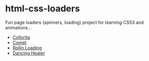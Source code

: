 # html-css-loaders
Fun page loaders (spinners, loading) project for learning CSS3 and animations...

- [Collorita](https://neloop.github.io/html-css-loaders/collorita.html "Collorita")
- [Comet](https://neloop.github.io/html-css-loaders/comet.html "Comet")
- [Rollin Loading](https://neloop.github.io/html-css-loaders/rollin-loading.html "Rollin Loading")
- [Dancing Heater](https://neloop.github.io/html-css-loaders/dancing-heater.html "Dancing Heater")
